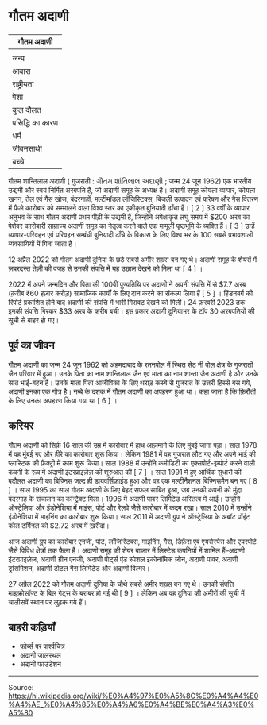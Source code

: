 # गौतम अदाणी

| गौतम अदाणी |
| --- |
|  |
| जन्म |
| आवास |
| राष्ट्रीयता |
| पेशा |
| कुल दौलत |
| प्रसिद्धि का कारण |
| धर्म |
| जीवनसाथी |
| बच्चे |

गौतम शान्तिलाल अदाणी ( गुजराती : ગૌતમ શાંતિલાલ અદાણી ; जन्म 24 जून 1962) एक भारतीय उद्यमी और स्वयं निर्मित अरबपति हैं, जो अदाणी समूह के अध्यक्ष हैं। अदाणी समूह कोयला व्यापार, कोयला खनन, तेल एवं गैस खोज, बंदरगाहों, मल्टीमॉडल लॉजिस्टिक्स, बिजली उत्पादन एवं पारेषण और गैस वितरण में फैले कारोबार को सम्भालने वाला विश्व स्तर का एकीकृत बुनियादी ढाँचा है। [ 2 ] 33 वर्षों के व्यापार अनुभव के साथ गौतम अदाणी प्रथम पीढ़ी के उद्यमी हैं, जिन्होंने अपेक्षाकृत लघु समय में $200 अरब का पेशेवर कारोबारी साम्राज्य अदाणी समूह का नेतृत्व करने वाले एक मामूली पृष्ठभूमि के व्यक्ति हैं। [ 3 ] उन्हें व्यापार-परिवहन एवं परिवहन सम्बंधी बुनियादी ढाँचे के विकास के लिए विश्व भर के 100 सबसे प्रभावशाली व्यवसायियों में गिना जाता है।

12 अप्रैल 2022 को गौतम अदाणी दुनिया के छठे सबसे अमीर शख़्स बन गए थे। अदाणी समूह के शेयरों में ज़बरदस्त तेज़ी की वजह से उनकी संपत्ति में यह उछाल देखने को मिला था [ 4 ] ।

2022 में अपने जन्मदिन और पिता की 100वीं पुण्यतिथि पर अदाणी ने अपनी संपत्ति में से $7.7 अरब (क़रीब ₹60 हज़ार करोड़) सामाजिक कार्यों के लिए दान करने का संकल्प लिया हैं [ 5 ] । हिंडनबर्ग की रिपोर्ट प्रकाशित होने बाद अदाणी की संपत्ति में भारी गिरावट देखने को मिली। 24 फ़रवरी 2023 तक इनकी संपत्ति गिरकर $33 अरब के क़रीब बची। इस प्रकार अदाणी दुनियाभर के टॉप 30 अरबपतियों की सूची से बाहर हो गए।

## पूर्व का जीवन

गौतम अदाणी का जन्म 24 जून 1962 को अहमदाबाद के रतनपोल में स्थित सेठ नी पोल क्षेत्र के गुजराती जैन परिवार में हुआ। उनके पिता का नाम शान्तिलाल जैन एवं माता का नाम शान्ता जैन अदाणी है और उनके सात भाई-बहन हैं। उनके माता पिता आजीविका के लिए थराड़ कस्बे से गुजरात के उत्तरी हिस्से बस गये, अदाणी इनका एक गौत्र है। नब्बे के दशक में गौतम अदाणी का अपहरण हुआ था। कहा जाता है कि फ़िरौती के लिए उनका अपहरण किया गया था [ 6 ] ।

## करियर

गौतम अदाणी को सिर्फ़ 16 साल की उम्र में कारोबार में हाथ आज़माने के लिए मुंबई जाना पड़ा। साल 1978 में वह मुंबई गए और हीरे का कारोबार शुरू किया। लेकिन 1981 में वह गुजरात लौट गए और अपने भाई की प्लास्टिक की फ़ैक्ट्री में काम शुरू किया। साल 1988 में उन्होंने कमोडिटी का एक्सपोर्ट-इम्पोर्ट करने वाली कंपनी के रूप में अदाणी इंटरप्राइज़ेज़ की शुरुआत की [ 7 ] । साल 1991 में हुए आर्थिक सुधारों की बदौलत अदाणी का बिज़्निस जल्द ही डायवर्सिफ़ाईड हुआ और वह एक मल्टीनैशनल बिज़्निसमैन बन गए [ 8 ] । साल 1995 का साल गौतम अदाणी के लिए बेहद सफल साबित हुआ, जब उनकी कंपनी को मुंद्रा बंदरगाह के संचालन का कॉन्ट्रैक्ट मिला। 1996 में अदाणी पावर लिमिटेड अस्तित्व में आई। उन्होंने ऑस्ट्रेलिया और इंडोनेशिया में माइंस, पोर्ट और रेलवे जैसे कारोबार में कदम रखा। साल 2010 में उन्होंने इंडोनेशिया में माइनिंग का कारोबार शुरू किया। साल 2011 में अदाणी ग्रुप ने ऑस्ट्रेलिया के अबॉट पॉइंट कोल टर्मिनल को $2.72 अरब में ख़रीदा।

आज अदाणी ग्रुप का कारोबार एनजी, पोर्ट, लॉजिस्टिक्स, माइनिंग, गैस, डिफ़ेंस एवं एयरोस्पेस और एयरपोर्ट जैसे विविध क्षेत्रों तक फैला है। अदाणी समूह की शेयर बाज़ार में लिस्टेड कंपनियों में शामिल हैं–अदाणी इंटरप्राइज़ेज़, अदाणी ग्रीन एनजी, अदाणी पोर्ट्स एंड स्पेशल इकोनॉमिक ज़ोन, अदाणी पावर, अदाणी ट्रांसमिशन, अदाणी टोटल गैस लिमिटेड और अदाणी विल्मर।

27 अप्रैल 2022 को गौतम अदाणी दुनिया के चौथे सबसे अमीर शख़्स बन गए थे। उनकी संपत्ति माइक्रोसॉफ़्ट के बिल गेट्स के बराबर हो गई थी [ 9 ] । लेकिन अब वह दुनिया की अमीरों की सूची में चालीसवें स्थान पर लुढ़क गये हैं।

## बाहरी कड़ियाँ

- फ़ोर्ब्स पर पार्श्वचित्र
- अदानी जालस्थल
- अदानी फाउंडेशन

---
Source: https://hi.wikipedia.org/wiki/%E0%A4%97%E0%A5%8C%E0%A4%A4%E0%A4%AE_%E0%A4%85%E0%A4%A6%E0%A4%BE%E0%A4%A3%E0%A5%80
